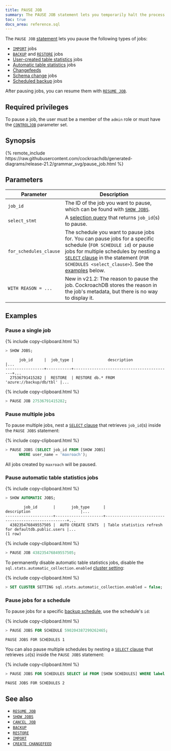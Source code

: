 ```yaml
---
title: PAUSE JOB
summary: The PAUSE JOB statement lets you temporarily halt the process of potentially long-running jobs.
toc: true
docs_area: reference.sql
---
```


The `PAUSE JOB` [statement](sql-statements.html) lets you pause the following types of jobs:

- [`IMPORT`](import.html) jobs
- [`BACKUP`](backup.html) and [`RESTORE`](restore.html) jobs
- [User-created table statistics](create-statistics.html) jobs
- [Automatic table statistics](cost-based-optimizer.html#table-statistics) jobs
- [Changefeeds](use-changefeeds.html)
- [Schema change](online-schema-changes.html) jobs
- [Scheduled backup](manage-a-backup-schedule.html) jobs

After pausing jobs, you can resume them with [`RESUME JOB`](resume-job.html).

## Required privileges

To pause a job, the user must be a member of the `admin` role or must have the [`CONTROLJOB`](create-user.html#create-a-user-that-can-pause-resume-and-cancel-non-admin-jobs) parameter set.

## Synopsis

<div>
{% remote_include https://raw.githubusercontent.com/cockroachdb/generated-diagrams/release-21.2/grammar_svg/pause_job.html %}
</div>

## Parameters

Parameter | Description
----------|------------
`job_id` | The ID of the job you want to pause, which can be found with [`SHOW JOBS`](show-jobs.html).
`select_stmt` | A [selection query](selection-queries.html) that returns `job_id`(s) to pause.
`for_schedules_clause` |  The schedule you want to pause jobs for. You can pause jobs for a specific schedule (`FOR SCHEDULE id`) or pause jobs for multiple schedules by nesting a [`SELECT` clause](select-clause.html) in the statement (`FOR SCHEDULES <select_clause>`). See the [examples](#pause-jobs-for-a-schedule) below.
`WITH REASON = ...` | <span class="version-tag">New in v21.2</span>: The reason to pause the job. CockroachDB stores the reason in the job's metadata, but there is no way to display it.

## Examples

### Pause a single job

{% include copy-clipboard.html %}
~~~ sql
> SHOW JOBS;
~~~

~~~
      job_id     |  job_type |               description                 |...
-----------------+-----------+-------------------------------------------+...
  27536791415282 |  RESTORE  | RESTORE db.* FROM 'azure://backup/db/tbl' |...
~~~

{% include copy-clipboard.html %}
~~~ sql
> PAUSE JOB 27536791415282;
~~~

### Pause multiple jobs

To pause multiple jobs, nest a [`SELECT` clause](select-clause.html) that retrieves `job_id`(s) inside the `PAUSE JOBS` statement:

{% include copy-clipboard.html %}
~~~ sql
> PAUSE JOBS (SELECT job_id FROM [SHOW JOBS]
      WHERE user_name = 'maxroach');
~~~

All jobs created by `maxroach` will be paused.

### Pause automatic table statistics jobs

{% include copy-clipboard.html %}
~~~ sql
> SHOW AUTOMATIC JOBS;
~~~

~~~
        job_id       |       job_type      |                    description                      |...
---------------------+---------------------+-----------------------------------------------------+...
  438235476849557505 |  AUTO CREATE STATS  | Table statistics refresh for defaultdb.public.users |...
(1 row)
~~~

{% include copy-clipboard.html %}
~~~ sql
> PAUSE JOB 438235476849557505;
~~~

To permanently disable automatic table statistics jobs, disable the `sql.stats.automatic_collection.enabled` [cluster setting](cluster-settings.html):

{% include copy-clipboard.html %}
~~~ sql
> SET CLUSTER SETTING sql.stats.automatic_collection.enabled = false;
~~~

### Pause jobs for a schedule

 To pause jobs for a specific [backup schedule](create-schedule-for-backup.html), use the schedule's `id`:

{% include copy-clipboard.html %}
~~~ sql
> PAUSE JOBS FOR SCHEDULE 590204387299262465;
~~~

~~~
PAUSE JOBS FOR SCHEDULES 1
~~~

You can also pause multiple schedules by nesting a [`SELECT` clause](select-clause.html) that retrieves `id`(s) inside the `PAUSE JOBS` statement:

{% include copy-clipboard.html %}
~~~ sql
> PAUSE JOBS FOR SCHEDULES SELECT id FROM [SHOW SCHEDULES] WHERE label = 'test_schedule';
~~~

~~~
PAUSE JOBS FOR SCHEDULES 2
~~~

## See also

- [`RESUME JOB`](resume-job.html)
- [`SHOW JOBS`](show-jobs.html)
- [`CANCEL JOB`](cancel-job.html)
- [`BACKUP`](backup.html)
- [`RESTORE`](restore.html)
- [`IMPORT`](import.html)
- [`CREATE CHANGEFEED`](create-changefeed.html)
